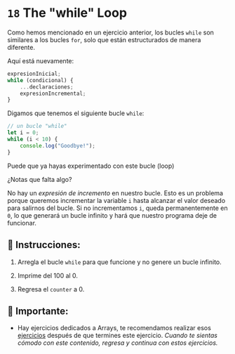 # `18` The "while" Loop

Como hemos mencionado en un ejercicio anterior, los bucles `while` son similares a los bucles `for`, solo que están estructurados de manera diferente.

Aquí está nuevamente:

```js
expresionInicial;
while (condicional) {
    ...declaraciones;
    expresionIncremental;
}
```
Digamos que tenemos el siguiente bucle `while`:

```js
// un bucle "while" 
let i = 0;
while (i < 10) {
    console.log("Goodbye!");
}
```

Puede que ya hayas experimentado con este bucle (loop) 

¿Notas que falta algo? 

No hay un *expresión de incremento* en nuestro bucle. Esto es un problema porque queremos incrementar la variable `i` hasta alcanzar el valor deseado para salirnos del bucle. Si no incrementamos `i`, queda permanentemente en `0`, lo que generará un bucle infinito y hará que nuestro programa deje de funcionar. 

## 📝 Instrucciones:

1. Arregla el bucle `while` para que funcione y no genere un bucle infinito.

2. Imprime del 100 al 0. 

3. Regresa el `counter` a 0.

## 🔎 Importante: 

+ Hay ejercicios dedicados a Arrays, te recomendamos realizar esos [ejercicios](https://github.com/4GeeksAcademy/javascript-arrays-exercises-tutorial) después de que termines este ejercicio. *Cuando te sientas cómodo con este contenido, regresa y continua con estos ejercicios.*

